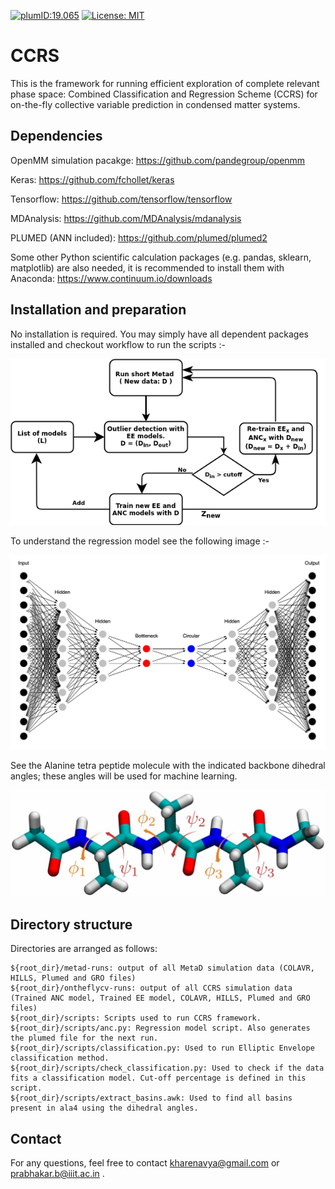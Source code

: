 [![plumID:19.065](https://www.plumed-nest.org/eggs/19/065/badge.svg)](https://www.plumed-nest.org/eggs/19/065/)
[![License: MIT](https://img.shields.io/badge/License-MIT-yellow.svg)](https://opensource.org/licenses/MIT)

# CCRS 

This is the framework for running efficient exploration of complete relevant phase space: Combined Classification and Regression Scheme (CCRS) for on-the-fly collective variable prediction in condensed matter systems.

## Dependencies

OpenMM simulation pacakge: https://github.com/pandegroup/openmm

Keras: https://github.com/fchollet/keras

Tensorflow: https://github.com/tensorflow/tensorflow

MDAnalysis: https://github.com/MDAnalysis/mdanalysis

PLUMED (ANN included): https://github.com/plumed/plumed2 

Some other Python scientific calculation packages (e.g. pandas, sklearn, matplotlib) are also needed, it is recommended to install them with Anaconda: https://www.continuum.io/downloads


## Installation and preparation

No installation is required. You may simply have all dependent packages installed and checkout workflow to run the scripts :-

![](figures/OnTheFly-DetailedSchematic.png)

To understand the regression model see the following image :- 

![](figures/ANC-schema.png)

See the Alanine tetra peptide molecule with the indicated backbone dihedral angles; these angles will be used for machine learning.

![](figures/ala4.jpeg)


## Directory structure

Directories are arranged as follows:

```
${root_dir}/metad-runs: output of all MetaD simulation data (COLAVR, HILLS, Plumed and GRO files)
${root_dir}/ontheflycv-runs: output of all CCRS simulation data (Trained ANC model, Trained EE model, COLAVR, HILLS, Plumed and GRO files)
${root_dir}/scripts: Scripts used to run CCRS framework.
${root_dir}/scripts/anc.py: Regression model script. Also generates the plumed file for the next run.
${root_dir}/scripts/classification.py: Used to run Elliptic Envelope classification method.
${root_dir}/scripts/check_classification.py: Used to check if the data fits a classification model. Cut-off percentage is defined in this script. 
${root_dir}/scripts/extract_basins.awk: Used to find all basins present in ala4 using the dihedral angles. 
```

## Contact

For any questions, feel free to contact kharenavya@gmail.com or prabhakar.b@iiit.ac.in . 